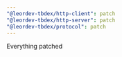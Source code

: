 ```yaml
---
"@leordev-tbdex/http-client": patch
"@leordev-tbdex/http-server": patch
"@leordev-tbdex/protocol": patch
---
```


Everything patched
